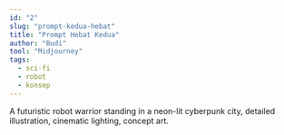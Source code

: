 ```yaml
---
id: "2"
slug: "prompt-kedua-hebat"
title: "Prompt Hebat Kedua"
author: "Budi"
tool: "Midjourney"
tags:
  - sci-fi
  - robot
  - konsep
---
```


A futuristic robot warrior standing in a neon-lit cyberpunk city, detailed illustration, cinematic lighting, concept art.

